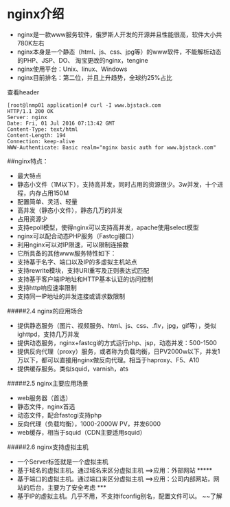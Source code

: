 # nginx介绍

 
- nginx是一款www服务软件，俄罗斯人开发的开源并且性能很高，软件大小共780K左右
- nginx本身是一个静态（html、js、css、jpg等）的www软件，不能解析动态的PHP、JSP、DO、
淘宝更改的nginx，tengine
- nginx使用平台：Unix、linux、Windows
- nginx目前排名：第二位，并且上升趋势，全球约25%占比

查看header

```
[root@lnmp01 application]# curl -I www.bjstack.com
HTTP/1.1 200 OK
Server: nginx
Date: Fri, 01 Jul 2016 07:13:42 GMT
Content-Type: text/html
Content-Length: 194
Connection: keep-alive
WWW-Authenticate: Basic realm="nginx basic auth for www.bjstack.com"
```



##nginx特点：
- 最大特点
-    静态小文件（1M以下），支持高并发，同时占用的资源很少。3w并发，十个进程，内存占用150M
-    配置简单、灵活、轻量
-    高并发（静态小文件），静态几万的并发
-    占用资源少
-    支持epoll模型，使得nginx可以支持高并发，apache使用select模型
-    nginx可以配合动态PHP服务（Fastcgi接口）
-    利用nginx可以对IP限速，可以限制连接数
-    它所具备的其他www服务特性如下：
-    支持基于名字、端口以及IP的多虚拟主机站点
-    支持rewrite模块，支持URI重写及正则表达式匹配
-    支持基于客户端IP地址和HTTP基本认证的访问控制
-    支持http响应速率限制
-    支持同一IP地址的并发连接或请求数限制

#####2.4 nginx的应用场合
-    提供静态服务（图片、视频服务、html、js、css、.flv，jpg，gif等），类似ighttpd，支持几万并发
-    提供动态服务，nginx+fastcgi的方式运行php、jsp，动态并发：500-1500
-    提供反向代理（proxy）服务，或者称为负载均衡，日PV2000w以下，并发1万以下，都可以直接用nginx做反向代理。相当于haproxy、F5、A10
-    提供缓存服务。类似squid，varnish，ats

#####2.5 nginx主要应用场景
-    web服务器（首选）
-    静态文件，nginx首选
-    动态文件，配合fastcgi支持php
-    反向代理（负载均衡），1000-2000W PV，并发6000
-    web缓存，相当于squid（CDN主要适用squid）

#####2.6 nginx支持虚拟主机
-    一个Server标签就是一个虚拟主机
-    基于域名的虚拟主机。通过域名来区分虚拟主机  ==>应用：外部网站  *****
-    基于端口的虚拟主机。通过端口来区分虚拟主机  ==>应用：公司内部网站，网站的后台，主要为了安全考虑  ***
-    基于IP的虚拟主机。几乎不用，不支持ifconfig别名，配置文件可以。 ~~了解

